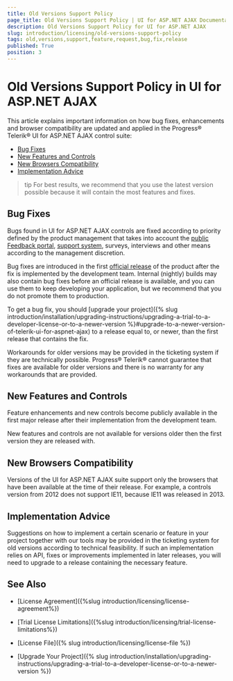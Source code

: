 ```yaml
---
title: Old Versions Support Policy
page_title: Old Versions Support Policy | UI for ASP.NET AJAX Documentation
description: Old Versions Support Policy for UI for ASP.NET AJAX
slug: introduction/licensing/old-versions-support-policy
tags: old,versions,support,feature,request,bug,fix,release
published: True
position: 3
---
```


# Old Versions Support Policy in UI for ASP.NET AJAX

This article explains important information on how bug fixes, enhancements and browser compatibility are updated and applied in the Progress&reg; Telerik&reg; UI for ASP.NET AJAX control suite:

* [Bug Fixes](#bug-fixes)
* [New Features and Controls](#new-features-and-controls)
* [New Browsers Compatibility](#new-browsers-compatibility)
* [Implementation Advice](#implementation-advice)

>tip For best results, we recommend that you use the latest version possible because it will contain the most features and fixes.

## Bug Fixes

Bugs found in UI for ASP.NET AJAX controls are fixed according to priority defined by the product management that takes into account the [public Feedback portal](http://feedback.telerik.com/project/108), [support system](http://www.telerik.com/account/support-tickets/available-support-list.aspx), surveys, interviews and other means according to the management discretion.

Bug fixes are introduced in the first [official release](http://www.telerik.com/support/whats-new/aspnet-ajax/release-history) of the product after the fix is implemented by the development team. Internal (nightly) builds may also contain bug fixes before an official release is available, and you can use them to keep developing your application, but we recommend that you do not promote them to production.

To get a bug fix, you should [upgrade your project]({% slug introduction/installation/upgrading-instructions/upgrading-a-trial-to-a-developer-license-or-to-a-newer-version %}#upgrade-to-a-newer-version-of-telerik-ui-for-aspnet-ajax) to a release equal to, or newer, than the first release that contains the fix.

Workarounds for older versions may be provided in the ticketing system if they are technically possible. Progress&reg; Telerik&reg; cannot guarantee that fixes are available for older versions and there is no warranty for any workarounds that are provided.

## New Features and Controls

Feature enhancements and new controls become publicly available in the first major release after their implementation from the development team.

New features and controls are not available for versions older then the first version they are released with.

## New Browsers Compatibility

Versions of the UI for ASP.NET AJAX suite support only the browsers that have been available at the time of their release. For example, a controls version from 2012 does not support IE11, because IE11 was released in 2013.

## Implementation Advice

Suggestions on how to implement a certain scenario or feature in your project together with our tools may be provided in the ticketing system for old versions according to technical feasibility. If such an implementation relies on API, fixes or improvements implemented in later releases, you will need to upgrade to a release containing the necessary feature.



## See Also

 * [License Agreement]({%slug introduction/licensing/license-agreement%})

 * [Trial License Limitations]({%slug introduction/licensing/trial-license-limitations%})

 * [License File]({% slug introduction/licensing/license-file %})

 * [Upgrade Your Project]({% slug introduction/installation/upgrading-instructions/upgrading-a-trial-to-a-developer-license-or-to-a-newer-version %})
